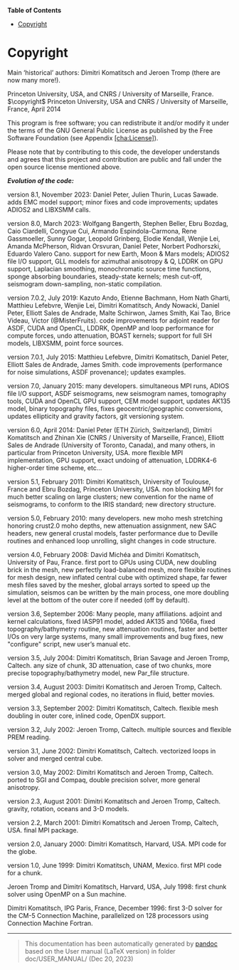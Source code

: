**Table of Contents**

- [Copyright](#cha:Copyright)

Copyright
=========

Main ‘historical’ authors: Dimitri Komatitsch and Jeroen Tromp (there are now many more!).

Princeton University, USA, and CNRS / University of Marseille, France. $\copyright$ Princeton University, USA and CNRS / University of Marseille, France, April 2014

This program is free software; you can redistribute it and/or modify it under the terms of the GNU General Public License as published by the Free Software Foundation (see Appendix [\[cha:License\]](#cha:License)).

Please note that by contributing to this code, the developer understands and agrees that this project and contribution are public and fall under the open source license mentioned above.

***Evolution of the code:***

version 8.1, November 2023: Daniel Peter, Julien Thurin, Lucas Sawade. adds EMC model support; minor fixes and code improvements; updates ADIOS2 and LIBXSMM calls.

version 8.0, March 2023: Wolfgang Bangerth, Stephen Beller, Ebru Bozdag, Caio Ciardelli, Congyue Cui, Armando Espindola-Carmona, Rene Gassmoeller, Sunny Gogar, Leopold Grinberg, Elodie Kendall, Wenjie Lei, Amanda McPherson, Ridvan Orsvuran, Daniel Peter, Norbert Podhorszki, Eduardo Valero Cano. support for new Earth, Moon & Mars models; ADIOS2 file I/O support, GLL models for azimuthal anisotropy & Q, LDDRK on GPU support, Laplacian smoothing, monochromatic source time functions, sponge absorbing boundaries, steady-state kernels; mesh cut-off, seismogram down-sampling, non-static compilation.

version 7.0.2, July 2019: Kazuto Ando, Etienne Bachmann, Hom Nath Gharti, Matthieu Lefebvre, Wenjie Lei, Dimitri Komatitsch, Andy Nowacki, Daniel Peter, Elliott Sales de Andrade, Malte Schirwon, James Smith, Kai Tao, Brice Videau, Victor (@MisterFruits). code improvements for adjoint reader for ASDF, CUDA and OpenCL, LDDRK, OpenMP and loop performance for compute forces, undo attenuation, BOAST kernels; support for full SH models, LIBXSMM, point force sources.

version 7.0.1, July 2015: Matthieu Lefebvre, Dimitri Komatitsch, Daniel Peter, Elliott Sales de Andrade, James Smith. code improvements (performance for noise simulations, ASDF provenance); updates examples.

version 7.0, January 2015: many developers. simultaneous MPI runs, ADIOS file I/O support, ASDF seismograms, new seismogram names, tomography tools, CUDA and OpenCL GPU support, CEM model support, updates AK135 model, binary topography files, fixes geocentric/geographic conversions, updates ellipticity and gravity factors, git versioning system.

version 6.0, April 2014: Daniel Peter (ETH Zürich, Switzerland), Dimitri Komatitsch and Zhinan Xie (CNRS / University of Marseille, France), Elliott Sales de Andrade (University of Toronto, Canada), and many others, in particular from Princeton University, USA. more flexible MPI implementation, GPU support, exact undoing of attenuation, LDDRK4-6 higher-order time scheme, etc...

version 5.1, February 2011: Dimitri Komatitsch, University of Toulouse, France and Ebru Bozdag, Princeton University, USA. non blocking MPI for much better scaling on large clusters; new convention for the name of seismograms, to conform to the IRIS standard; new directory structure.

version 5.0, February 2010: many developers. new moho mesh stretching honoring crust2.0 moho depths, new attenuation assignment, new SAC headers, new general crustal models, faster performance due to Deville routines and enhanced loop unrolling, slight changes in code structure.

version 4.0, February 2008: David Michéa and Dimitri Komatitsch, University of Pau, France. first port to GPUs using CUDA, new doubling brick in the mesh, new perfectly load-balanced mesh, more flexible routines for mesh design, new inflated central cube with optimized shape, far fewer mesh files saved by the mesher, global arrays sorted to speed up the simulation, seismos can be written by the main process, one more doubling level at the bottom of the outer core if needed (off by default).

version 3.6, September 2006: Many people, many affiliations. adjoint and kernel calculations, fixed IASP91 model, added AK135 and 1066a, fixed topography/bathymetry routine, new attenuation routines, faster and better I/Os on very large systems, many small improvements and bug fixes, new "configure" script, new user’s manual etc.

version 3.5, July 2004: Dimitri Komatitsch, Brian Savage and Jeroen Tromp, Caltech. any size of chunk, 3D attenuation, case of two chunks, more precise topography/bathymetry model, new Par_file structure.

version 3.4, August 2003: Dimitri Komatitsch and Jeroen Tromp, Caltech. merged global and regional codes, no iterations in fluid, better movies.

version 3.3, September 2002: Dimitri Komatitsch, Caltech. flexible mesh doubling in outer core, inlined code, OpenDX support.

version 3.2, July 2002: Jeroen Tromp, Caltech. multiple sources and flexible PREM reading.

version 3.1, June 2002: Dimitri Komatitsch, Caltech. vectorized loops in solver and merged central cube.

version 3.0, May 2002: Dimitri Komatitsch and Jeroen Tromp, Caltech. ported to SGI and Compaq, double precision solver, more general anisotropy.

version 2.3, August 2001: Dimitri Komatitsch and Jeroen Tromp, Caltech. gravity, rotation, oceans and 3-D models.

version 2.2, March 2001: Dimitri Komatitsch and Jeroen Tromp, Caltech, USA. final MPI package.

version 2.0, January 2000: Dimitri Komatitsch, Harvard, USA. MPI code for the globe.

version 1.0, June 1999: Dimitri Komatitsch, UNAM, Mexico. first MPI code for a chunk.

Jeroen Tromp and Dimitri Komatitsch, Harvard, USA, July 1998: first chunk solver using OpenMP on a Sun machine.

Dimitri Komatitsch, IPG Paris, France, December 1996: first 3-D solver for the CM-5 Connection Machine, parallelized on 128 processors using Connection Machine Fortran.

-----
> This documentation has been automatically generated by [pandoc](http://www.pandoc.org)
> based on the User manual (LaTeX version) in folder doc/USER_MANUAL/
> (Dec 20, 2023)

